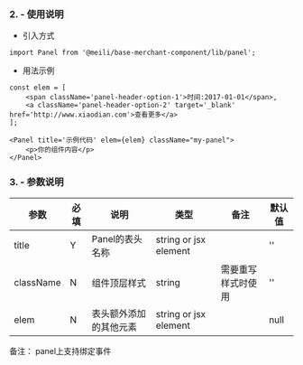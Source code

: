 ### 2. - 使用说明

* 引入方式

```
import Panel from '@meili/base-merchant-component/lib/panel';
```

* 用法示例

```
const elem = [
    <span className='panel-header-option-1'>时间:2017-01-01</span>,
    <a className='panel-header-option-2' target='_blank' href='http://www.xiaodian.com'>查看更多</a>
];

<Panel title='示例代码' elem={elem} className="my-panel">
    <p>你的组件内容</p>
</Panel>

```

### 3. - 参数说明

| 参数        |  必填        |说明           | 类型         |  备注       |   默认值      |  
| ------------ |------------ | ------------- | ------------ | ------------  |------------  |
| title |  Y  | Panel的表头名称  | string or jsx element |  | '' |
| className |  N  | 组件顶层样式  | string | 需要重写样式时使用 | '' |
| elem | N | 表头额外添加的其他元素 | string or jsx element |  | null |

备注： panel上支持绑定事件